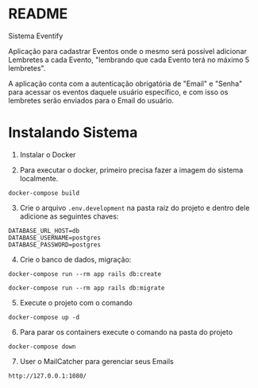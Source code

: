 # README

Sistema Eventify

Aplicação para cadastrar Eventos onde o mesmo será possível adicionar Lembretes a cada Evento, "lembrando que cada Evento terá no máximo 5 lembretes".

A aplicação conta com a autenticação obrigatória de "Email" e "Senha" para acessar os eventos daquele usuário específico, e com isso os lembretes serão enviados
para o Email do usuário.

# Instalando Sistema

1. Instalar o Docker

2. Para executar o docker, primeiro precisa fazer a imagem do sistema localmente. 
```
docker-compose build
```

3. Crie o arquivo `.env.development` na pasta raíz do projeto e dentro dele adicione as seguintes chaves:

```
DATABASE_URL_HOST=db
DATABASE_USERNAME=postgres
DATABASE_PASSWORD=postgres
```

4. Crie o banco de dados, migração: 
```
docker-compose run --rm app rails db:create
```
```
docker-compose run --rm app rails db:migrate
```

5. Execute o projeto com o comando 
```
docker-compose up -d
```

6. Para parar os containers execute o comando na pasta do projeto 
```
docker-compose down
```

7. User o MailCatcher para gerenciar seus Emails
```
http://127.0.0.1:1080/
```
